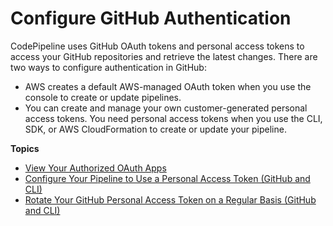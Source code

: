 # Configure GitHub Authentication<a name="GitHub-authentication"></a>

CodePipeline uses GitHub OAuth tokens and personal access tokens to access your GitHub repositories and retrieve the latest changes\. There are two ways to configure authentication in GitHub:
+ AWS creates a default AWS\-managed OAuth token when you use the console to create or update pipelines\. 
+ You can create and manage your own customer\-generated personal access tokens\. You need personal access tokens when you use the CLI, SDK, or AWS CloudFormation to create or update your pipeline\. 

**Topics**
+ [View Your Authorized OAuth Apps](GitHub-view-oauth-token.md)
+ [Configure Your Pipeline to Use a Personal Access Token \(GitHub and CLI\)](GitHub-create-personal-token-CLI.md)
+ [Rotate Your GitHub Personal Access Token on a Regular Basis \(GitHub and CLI\)](GitHub-rotate-personal-token-CLI.md)
